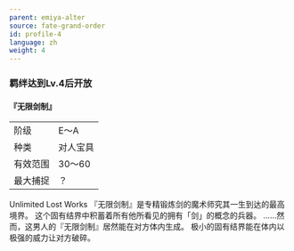```yaml
---
parent: emiya-alter
source: fate-grand-order
id: profile-4
language: zh
weight: 4
---
```


### 羁绊达到Lv.4后开放

#### 『无限剑制』

<table>
  <tr><td>阶级</td><td>E～A</td></tr>
  <tr><td>种类</td><td>对人宝具</td></tr>
  <tr><td>有效范围</td><td>30～60</td></tr>
  <tr><td>最大捕捉</td><td>？</td></tr>
</table>

Unlimited Lost Works
『无限剑制』是专精锻炼剑的魔术师究其一生到达的最高境界。
这个固有结界中积蓄着所有他所看见的拥有「剑」的概念的兵器。
……然而，这男人的『无限剑制』居然能在对方体内生成。
极小的固有结界能在体内以极强的威力让对方破碎。
